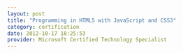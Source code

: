 ```yaml
---
layout: post
title: "Programming in HTML5 with JavaScript and CSS3"
category: certification
date: 2012-10-17 18:25:53
provider: Microsoft Certified Technology Specialist
---
```

